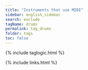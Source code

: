 ```yaml
---
title: "Instruments that use MIDI"
sidebar: english_sidebar
search: exclude
tagName: drums
permalink: tag_drums
folder: tags
toc: false
---
```

{% include taglogic.html %}

{% include links.html %}
